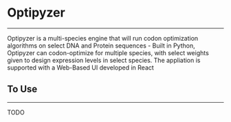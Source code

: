 # Optipyzer
---
Optipyzer is a multi-species engine that will run codon optimization algorithms on select DNA and Protein sequences - Built in Python, Optipyzer can codon-optimize for multiple species, with select weights given to design expression levels in select species. The appliation is supported with a Web-Based UI developed in React

## To Use
---
TODO